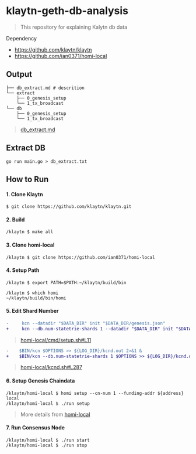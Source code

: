 # klaytn-geth-db-analysis

> This repository for explaining Kalytn db data

Dependency
- https://github.com/klaytn/klaytn
- https://github.com/ian0371/homi-local

## Output

```shell
├── db_extract.md # descrition
└── extract
    ├── 0_genesis_setup
    └── 1_tx_broadcast
└── db
    ├── 0_genesis_setup
    └── 1_tx_broadcast
```
> [db_extract.md](./db_extract.md)

## Extract DB

```
go run main.go > db_extract.txt
```

## How to Run

#### 1. Clone Klaytn

```shell
$ git clone https://github.com/klaytn/klaytn.git
```

#### 2. Build

```shell
/klaytn $ make all
```

#### 3. Clone homi-local

```shell
/klaytn $ git clone https://github.com/ian0371/homi-local
```
 
#### 4. Setup Path
```shell
/klaytn $ export PATH=$PATH:~/klaytn/build/bin

/klaytn $ which homi
~/klaytn/build/bin/homi
```

#### 5. Edit Shard Number


```diff
-     kcn --datadir "$DATA_DIR" init "$DATA_DIR/genesis.json"
+     kcn --db.num-statetrie-shards 1 --datadir "$DATA_DIR" init "$DATA_DIR/genesis.json"
```
> [homi-local/cmd/setup.sh#L11](https://github.com/ian0371/homi-local/blob/main/cmd/setup.sh#L11)


```diff
-    $BIN/kcn $OPTIONS >> ${LOG_DIR}/kcnd.out 2>&1 &
+    $BIN/kcn --db.num-statetrie-shards 1 $OPTIONS >> ${LOG_DIR}/kcnd.out 2>&1 &
```
> [homi-local/kcnd.sh#L287](https://github.com/ian0371/homi-local/blob/main/kcnd#L287)

#### 6. Setup Genesis Chaindata
```shell
/klaytn/homi-local $ homi setup --cn-num 1 --funding-addr ${address} local
/klaytn/homi-local $ ./run setup
```
> More details from [homi-local](https://github.com/ian0371/homi-local)

#### 7. Run Consensus Node

```shell
/klaytn/homi-local $ ./run start
/klaytn/homi-local $ ./run stop
```
